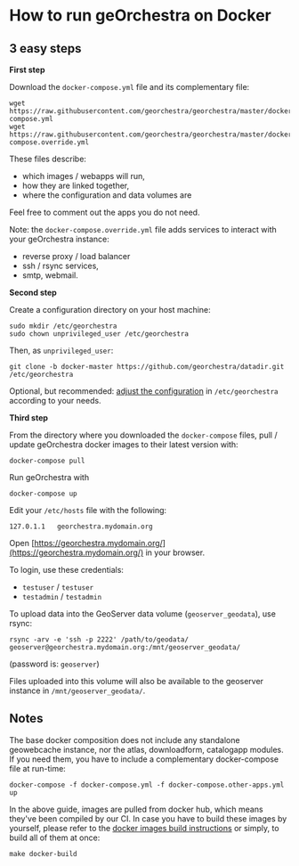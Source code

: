 # How to run geOrchestra on Docker

## 3 easy steps

**First step**

Download the `docker-compose.yml` file and its complementary file:
```
wget https://raw.githubusercontent.com/georchestra/georchestra/master/docker-compose.yml
wget https://raw.githubusercontent.com/georchestra/georchestra/master/docker-compose.override.yml
```
These files describe:
 * which images / webapps will run,
 * how they are linked together,
 * where the configuration and data volumes are

Feel free to comment out the apps you do not need.

Note: the `docker-compose.override.yml` file adds services to interact with your geOrchestra instance:
 * reverse proxy / load balancer
 * ssh / rsync services,
 * smtp, webmail.


**Second step**

Create a configuration directory on your host machine:
```
sudo mkdir /etc/georchestra
sudo chown unprivileged_user /etc/georchestra
```
Then, as `unprivileged_user`:
```
git clone -b docker-master https://github.com/georchestra/datadir.git /etc/georchestra
```

Optional, but recommended: [adjust the configuration](https://github.com/georchestra/datadir/blob/docker-master/README.md) in `/etc/georchestra` according to your needs.


**Third step**

From the directory where you downloaded the `docker-compose` files, pull / update geOrchestra docker images to their latest version with:
```
docker-compose pull
```

Run geOrchestra with
```
docker-compose up
```

Edit your `/etc/hosts` file with the following:
```
127.0.1.1	georchestra.mydomain.org
```

Open [https://georchestra.mydomain.org/](https://georchestra.mydomain.org/) in your browser.

To login, use these credentials:
 * `testuser` / `testuser`
 * `testadmin` / `testadmin`

To upload data into the GeoServer data volume (`geoserver_geodata`), use rsync:
```
rsync -arv -e 'ssh -p 2222' /path/to/geodata/ geoserver@georchestra.mydomain.org:/mnt/geoserver_geodata/
```
(password is: `geoserver`)

Files uploaded into this volume will also be available to the geoserver instance in `/mnt/geoserver_geodata/`.


## Notes

The base docker composition does not include any standalone geowebcache instance, nor the atlas, downloadform, catalogapp modules. 
If you need them, you have to include a complementary docker-compose file at run-time:
```
docker-compose -f docker-compose.yml -f docker-compose.other-apps.yml up
```

In the above guide, images are pulled from docker hub, which means they've been compiled by our CI. 
In case you have to build these images by yourself, please refer to the [docker images build instructions](../docker/README.md) or simply, to build all of them at once:
```
make docker-build
```
